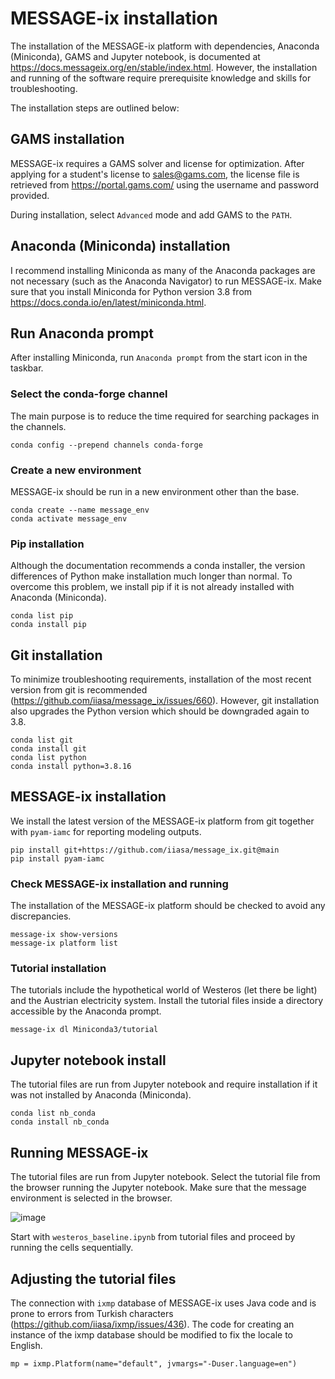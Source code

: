 # MESSAGE-ix installation

The installation of the MESSAGE-ix platform with dependencies, Anaconda (Miniconda), GAMS and Jupyter notebook, is documented at https://docs.messageix.org/en/stable/index.html. However, the installation and running of the software require prerequisite knowledge and skills for troubleshooting.

The installation steps are outlined below:

## GAMS installation

MESSAGE-ix requires a GAMS solver and license for optimization. After applying for a student's license to sales@gams.com, the license file is retrieved from https://portal.gams.com/ using the username and password provided.

During installation, select `Advanced` mode and add GAMS to the `PATH`. 

## Anaconda (Miniconda) installation

I recommend installing Miniconda as many of the Anaconda packages are not necessary (such as the Anaconda Navigator) to run MESSAGE-ix. Make sure that you install Miniconda for Python version 3.8 from https://docs.conda.io/en/latest/miniconda.html. 

## Run Anaconda prompt

After installing Miniconda, run `Anaconda prompt` from the start icon in the taskbar. 

### Select the conda-forge channel

The main purpose is to reduce the time required for searching packages in the channels.

```
conda config --prepend channels conda-forge
```

### Create a new environment

MESSAGE-ix should be run in a new environment other than the base.

``` 
conda create --name message_env
conda activate message_env
```

### Pip installation

Although the documentation recommends a conda installer, the version differences of Python make installation much longer than normal. To overcome this problem, we install pip if it is not already installed with Anaconda (Miniconda).

```
conda list pip
conda install pip
```

## Git installation

To minimize troubleshooting requirements, installation of the most recent version from git is recommended (https://github.com/iiasa/message_ix/issues/660). However, git installation also upgrades the Python version which should be downgraded again to 3.8.

```
conda list git
conda install git
conda list python
conda install python=3.8.16
```

## MESSAGE-ix installation

We install the latest version of the MESSAGE-ix platform from git together with ```pyam-iamc``` for reporting modeling outputs.

```
pip install git+https://github.com/iiasa/message_ix.git@main
pip install pyam-iamc
```

### Check MESSAGE-ix installation and running

The installation of the MESSAGE-ix platform should be checked to avoid any discrepancies.

```
message-ix show-versions
message-ix platform list
```

### Tutorial installation

The tutorials include the hypothetical world of Westeros (let there be light) and the Austrian electricity system. Install the tutorial files inside a directory accessible by the Anaconda prompt.

```
message-ix dl Miniconda3/tutorial
```

## Jupyter notebook install

The tutorial files are run from Jupyter notebook and require installation if it was not installed by Anaconda (Miniconda).

```
conda list nb_conda
conda install nb_conda
```

## Running MESSAGE-ix

The tutorial files are run from Jupyter notebook. Select the tutorial file from the browser running the Jupyter notebook. Make sure that the message environment is selected in the browser.

![image](https://user-images.githubusercontent.com/49947264/236202278-72ffb47f-6ad0-4e60-a962-4ca89f75c1af.png)

Start with ```westeros_baseline.ipynb``` from tutorial files and proceed by running the cells sequentially. 

## Adjusting the tutorial files

The connection with ```ixmp``` database of MESSAGE-ix uses Java code and is prone to errors from Turkish characters (https://github.com/iiasa/ixmp/issues/436). The code for creating an instance of the ixmp database should be modified to fix the locale to English.

```
mp = ixmp.Platform(name="default", jvmargs="-Duser.language=en")
```
